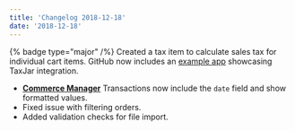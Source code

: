 ```yaml
---
title: 'Changelog 2018-12-18'
date: '2018-12-18'
---
```

{% badge type="major" /%} Created a tax item to calculate sales tax for individual cart items. GitHub now includes an [example app](https://github.com/moltin/taxjar-example) showcasing TaxJar integration.
- [**Commerce Manager**](https://dashboard.elasticpath.com/) Transactions now include the `date` field and show formatted values.
- Fixed issue with filtering orders.
- Added validation checks for file import.
